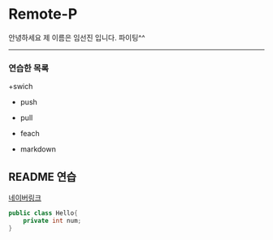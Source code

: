 # Remote-P

안녕하세요 제 이름은 임선진 입니다. 
파이팅^^

---
### 연습한 목록 
+swich
+ push 
- pull
* feach
+ markdown


## README 연습 
[네이버링크](https://www.naver.com)

```java
public class Hello{
    private int num;
}
```



